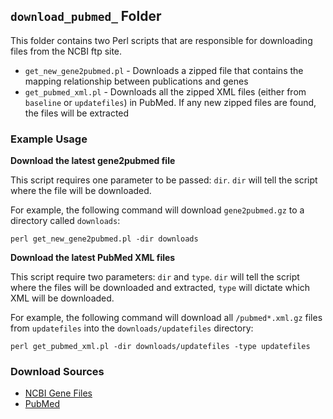 ## `download_pubmed_` Folder

This folder contains two Perl scripts that are responsible for downloading files from the NCBI ftp site.

* `get_new_gene2pubmed.pl` - Downloads a zipped file that contains the mapping relationship between publications and genes
* `get_pubmed_xml.pl` - Downloads all the zipped XML files (either from `baseline` or `updatefiles`) in PubMed. If any new zipped files are found, the files will be extracted


### Example Usage

**Download the latest gene2pubmed file**

This script requires one parameter to be passed: `dir`. `dir` will tell the script where the file will be downloaded. 

For example, the following command will download `gene2pubmed.gz` to a directory called `downloads`:

```
perl get_new_gene2pubmed.pl -dir downloads
```

**Download the latest PubMed XML files**

This script require two parameters: `dir` and `type`. `dir` will tell the script where the files will be downloaded and extracted, `type` will dictate which XML will be downloaded. 

For example, the following command will download all `/pubmed*.xml.gz` files from `updatefiles` into the `downloads/updatefiles` directory:

```
perl get_pubmed_xml.pl -dir downloads/updatefiles -type updatefiles
```

### Download Sources
* [NCBI Gene Files](ftp://ftp.ncbi.nlm.nih.gov/gene/DATA/)
* [PubMed](ftp://ftp.ncbi.nlm.nih.gov/pubmed/)
